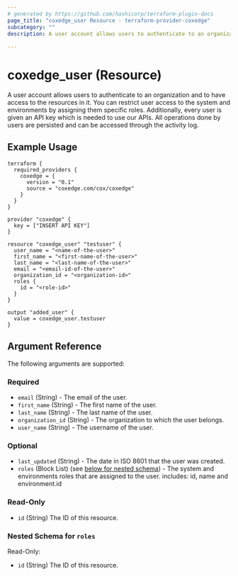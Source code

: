 ```yaml
---
# generated by https://github.com/hashicorp/terraform-plugin-docs
page_title: "coxedge_user Resource - terraform-provider-coxedge"
subcategory: ""
description: A user account allows users to authenticate to an organization and to have access to the resources in it. You can restrict user access to the system and environments by assigning them specific roles. Additionally, every user is given an API key which is needed to use our APIs. All operations done by users are persisted and can be accessed through the activity log.
  
---
```


# coxedge_user (Resource)
A user account allows users to authenticate to an organization and to have access to the resources in it. You can restrict user access to the system and environments by assigning them specific roles. Additionally, every user is given an API key which is needed to use our APIs. All operations done by users are persisted and can be accessed through the activity log.

Example Usage
---
```
terraform {
  required_providers {
    coxedge = {
      version = "0.1"
      source = "coxedge.com/cox/coxedge"
    }
  }
}

provider "coxedge" {
  key = ["INSERT API KEY"]
}

resource "coxedge_user" "testuser" {
  user_name = "<name-of-the-user>"
  first_name = "<first-name-of-the-user>"
  last_name = "<last-name-of-the-user>"
  email = "<email-id-of-the-user>"
  organization_id = "<organization-id>"
  roles {
    id = "<role-id>"
  }
}

output "added_user" {
  value = coxedge_user.testuser
}
```


<!-- schema generated by tfplugindocs -->
## Argument Reference
The following arguments are supported:

### Required

- `email` (String) - The email of the user.
- `first_name` (String) - The first name of the user.
- `last_name` (String) - The last name of the user.
- `organization_id` (String) - The organization to which the user belongs.
- `user_name` (String) - The username of the user.

### Optional

- `last_updated` (String) - The date in ISO 8601 that the user was created.
- `roles` (Block List) (see [below for nested schema](#nestedblock--roles)) - The system and environments roles that are assigned to the user.
  includes: id, name and environment.id

### Read-Only

- `id` (String) The ID of this resource.

<a id="nestedblock--roles"></a>
### Nested Schema for `roles`

Read-Only:

- `id` (String) The ID of this resource.


